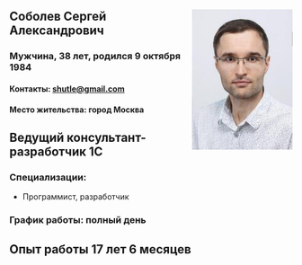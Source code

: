 ## <img align="right" src= ./photo.jpg>Соболев Сергей Александрович 
### Мужчина, 38 лет, родился 9 октября 1984
#### Контакты: shutle@gmail.com
#### Место жительства: город Москва
####

####

####

####

## Ведущий консультант-разработчик 1C
### Специализации:
- Программист, разработчик

### График работы: полный день
## Опыт работы 17 лет 6 месяцев